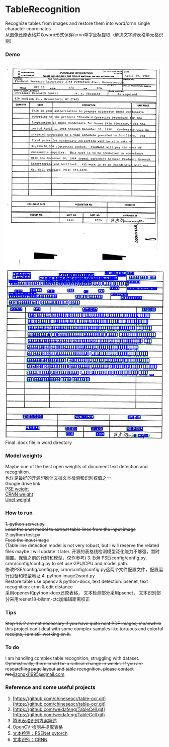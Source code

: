# TableRecognition
Recognize tables from images and restore them into word/crnn single character coordinates  
从图像还原表格并以word形式保存/crnn单字坐标提取（解决文字跨表格单元格识别）
### Demo
![origin_image](test/test_1.png)
![single_char_position](char_position/test_1.png)  
Final .docx file in word directory
### Model weights
Maybe one of the best open weights of document text detection and recognition.  
也许是最好的开源印刷体文档文本检测和识别权值之一  
Google drive link   
[PSE weight](https://drive.google.com/file/d/1NAQ8aiOLfyKt0xAmpszhO8YbwAxuVG8o/view?usp=sharing)  
[CRNN weight](https://drive.google.com/file/d/1KIMhHtL7azYcYRfv_0VSKXi-OI25dCml/view?usp=sharing)  
[Unet weight](https://drive.google.com/file/d/1e5HET6dulQcFGv_V5VPvFnmKAjF_cwEq/view?usp=sharing)
### How to run
~~1. python server.py~~  
~~Load the unet model to extract table lines from the input image~~  
~~2. python test.py~~  
~~Feed the input image~~  
(Table line detection model is not very robust, but I will reserve the related files maybe I will update it later.
开源的表格线检测模型泛化能力不够强，暂时搁置。保留之前的代码和模型，仅作参考)
3. Edit PSE/config/config.py, crnn/config/config.py to set use GPU/CPU and model path.  
   修改PSE/config/config.py, crnn/config/config.py这两个文件配置文件，配置运行设备和模型地址
4. python image2word.py  
   Restore table use opencv & python-docx, text detection: psenet, text recognition: crnn & edit distance  
   采用opencv和python-docx还原表格， 文本检测部分采用psenet， 文本识别部分采用resnet18-bilstm-ctc加编辑距离校正

### Tips  
~~Step 1 & 2 are not necessary if you have quite neat PDF images, meanwhile this project
can't deal with some complex samples like tortuous and colorful receipts, I am still working on it.~~
  
### To do
I am handling complex table recognition, struggling with dataset.
~~Optimistically, there could be a radical change in weeks. If you are researching page 
layout and table recognition, please contact me.~~[lizongxi1995@gmail.com](lizongxi1995@gmail.com)

### Reference and some useful projects
1. [https://github.com/chineseocr/table-ocr.git](https://github.com/chineseocr/table-ocr.git)
2. [https://github.com/weidafeng/TableCell.git](https://github.com/weidafeng/TableCell.git)
3. [腾讯表格识别方案简述](https://blog.csdn.net/Tencent_TEG/article/details/94080906?depth_1-utm_source=distribute.pc_relevant.none-task&utm_source=distribute.pc_relevant.none-task)
4. [OpenCV-检测并提取表格](https://blog.csdn.net/yomo127/article/details/52045146?depth_1-utm_source=distribute.pc_relevant.none-task&utm_source=distribute.pc_relevant.none-task)
5. [文本检测：PSENet.pytorch](https://github.com/WenmuZhou/PSENet.pytorch.git)
6. [文本识别：CRNN](https://github.com/Sierkinhane/CRNN_Chinese_Characters_Rec.git)